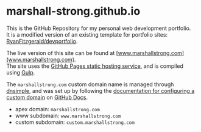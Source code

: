 # marshall-strong.github.io

This is the GitHub Repository for my personal web development portfolio.  
It is a modified version of an existing template for portfolio sites: [RyanFitzgerald/devportfolio](https://github.com/RyanFitzgerald/devportfolio).  

The live version of this site can be found at [www.marshallstrong.com](www.marshallstrong.com).   
The site uses the [GitHub Pages static hosting service](https://docs.github.com/en/pages/getting-started-with-github-pages/about-github-pages), and is compiled using [Gulp](https://gulpjs.com/docs/en/getting-started/quick-start/).  

The `marshallstrong.com` custom domain name is managed through [dnsimple](https://dnsimple.com), and was set up by following the [documentation for configuring a custom domain](https://docs.github.com/en/pages/configuring-a-custom-domain-for-your-github-pages-site/about-custom-domains-and-github-pages) on [GitHub Docs](https://docs.github.com/en).  

- apex domain: `marshallstrong.com`  
- www subdomain: `www.marshallstrong.com`  
- custom subdomain: `custom.marshallstrong.com`  
